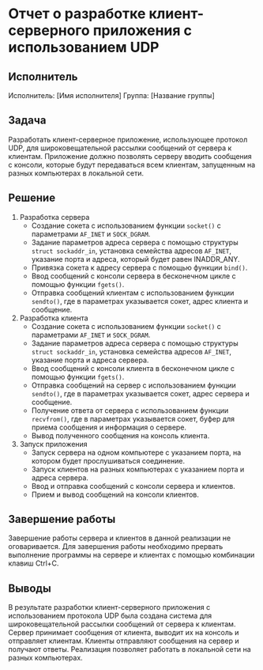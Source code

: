 # Отчет о разработке клиент-серверного приложения с использованием UDP

## Исполнитель
Исполнитель: [Имя исполнителя]
Группа: [Название группы]

## Задача
Разработать клиент-серверное приложение, использующее протокол UDP, для широковещательной рассылки сообщений от сервера к клиентам. Приложение должно позволять серверу вводить сообщения с консоли, которые будут передаваться всем клиентам, запущенным на разных компьютерах в локальной сети.

## Решение
1. Разработка сервера
   - Создание сокета с использованием функции `socket()` с параметрами `AF_INET` и `SOCK_DGRAM`.
   - Задание параметров адреса сервера с помощью структуры `struct sockaddr_in`, установка семейства адресов `AF_INET`, указание порта и адреса, который будет равен INADDR_ANY.
   - Привязка сокета к адресу сервера с помощью функции `bind()`.
   - Ввод сообщений с консоли сервера в бесконечном цикле с помощью функции `fgets()`.
   - Отправка сообщений клиентам с использованием функции `sendto()`, где в параметрах указывается сокет, адрес клиента и сообщение.
2. Разработка клиента
   - Создание сокета с использованием функции `socket()` с параметрами `AF_INET` и `SOCK_DGRAM`.
   - Задание параметров адреса сервера с помощью структуры `struct sockaddr_in`, установка семейства адресов `AF_INET`, указание порта и адреса сервера.
   - Ввод сообщений с консоли клиента в бесконечном цикле с помощью функции `fgets()`.
   - Отправка сообщений на сервер с использованием функции `sendto()`, где в параметрах указывается сокет, адрес сервера и сообщение.
   - Получение ответа от сервера с использованием функции `recvfrom()`, где в параметрах указывается сокет, буфер для приема сообщения и информация о сервере.
   - Вывод полученного сообщения на консоль клиента.
3. Запуск приложения
   - Запуск сервера на одном компьютере с указанием порта, на котором будет прослушиваться соединение.
   - Запуск клиентов на разных компьютерах с указанием порта и адреса сервера.
   - Ввод и отправка сообщений с консоли сервера и клиентов.
   - Прием и вывод сообщений на консоли клиентов.


## Завершение работы
Завершение работы сервера и клиентов в данной реализации не оговаривается. Для завершения работы необходимо прервать выполнение программы на сервере и клиентах с помощью комбинации клавиш Ctrl+C.

## Выводы
В результате разработки клиент-серверного приложения с использованием протокола UDP была создана система для широковещательной рассылки сообщений от сервера к клиентам. Сервер принимает сообщения от клиента, выводит их на консоль и отправляет клиентам. Клиенты отправляют сообщения на сервер и получают ответы. Реализация позволяет работать в локальной сети на разных компьютерах.